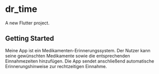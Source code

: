 # dr_time

A new Flutter project.

## Getting Started

Meine App ist ein Medikamenten-Erinnerungssystem.
Der Nutzer kann seine gewünschten Medikamente sowie die entsprechenden Einnahmezeiten hinzufügen.
Die App sendet anschließend automatische Erinnerungshinweise zur rechtzeitigen Einnahme.
